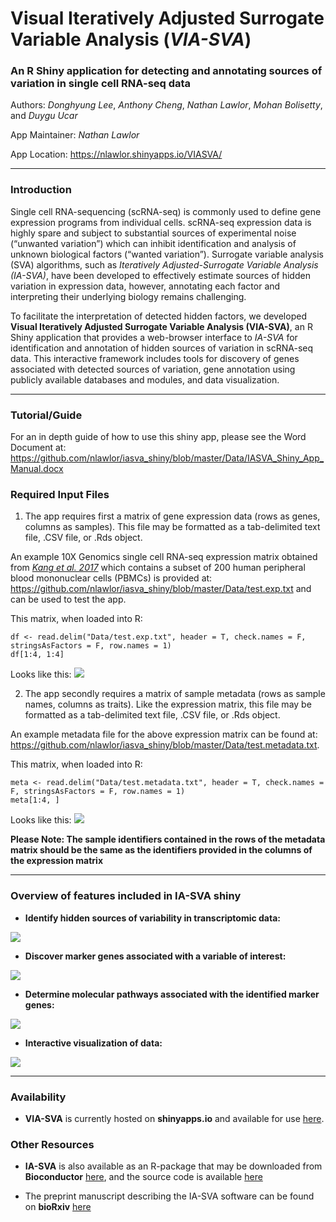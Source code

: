 # Visual Iteratively Adjusted Surrogate Variable Analysis (*VIA-SVA*)

### An R Shiny application for detecting and annotating sources of variation in single cell RNA-seq data

Authors: *Donghyung Lee*, *Anthony Cheng*, *Nathan Lawlor*, *Mohan Bolisetty*, and *Duygu Ucar*

App Maintainer: *Nathan Lawlor*

App Location: https://nlawlor.shinyapps.io/VIASVA/

***

### Introduction

Single cell RNA-sequencing (scRNA-seq) is commonly used to define gene expression programs from individual cells. scRNA-seq expression data is highly spare and subject to substantial sources of experimental noise (“unwanted variation”) which can inhibit identification and analysis of unknown biological factors (“wanted variation”). Surrogate variable analysis (SVA) algorithms, such as *Iteratively Adjusted-Surrogate Variable Analysis (IA-SVA)*, have been developed to effectively estimate sources of hidden variation in expression data, however, annotating each factor and interpreting their underlying biology remains challenging. 

To facilitate the interpretation of detected hidden factors, we developed **Visual Iteratively Adjusted Surrogate Variable Analysis (VIA-SVA)**, an R Shiny application that provides a web-browser interface to *IA-SVA* for identification and annotation of hidden sources of variation in scRNA-seq data. This interactive framework includes tools for discovery of genes associated with detected sources of variation, gene annotation using publicly available databases and modules, and data visualization. 

***

### Tutorial/Guide

For an in depth guide of how to use this shiny app, please see the Word Document at: https://github.com/nlawlor/iasva_shiny/blob/master/Data/IASVA_Shiny_App_Manual.docx

### Required Input Files 

1. The app requires first a matrix of gene expression data (rows as genes, columns as samples). This file may be formatted as a tab-delimited text file, .CSV file, or .Rds object.  

An example 10X Genomics single cell RNA-seq expression matrix obtained from [*Kang et al. 2017*](https://www.ncbi.nlm.nih.gov/pmc/articles/PMC5784859/) which contains a subset of 200 human peripheral blood mononuclear cells (PBMCs) 
is provided at: https://github.com/nlawlor/iasva_shiny/blob/master/Data/test.exp.txt and can be used to test the app.

This matrix, when loaded into R:

```R, echo=FALSE, message=FALSE, eval=TRUE
df <- read.delim("Data/test.exp.txt", header = T, check.names = F, stringsAsFactors = F, row.names = 1)
df[1:4, 1:4]
```

Looks like this: ![](https://github.com/nlawlor/iasva_shiny/blob/master/img/exp.matrix.png)

2. The app secondly requires a matrix of sample metadata (rows as sample names, columns as traits). Like the expression matrix, this file may be formatted as a tab-delimited text file, .CSV file, or .Rds object.  

An example metadata file for the above expression matrix can be found at: https://github.com/nlawlor/iasva_shiny/blob/master/Data/test.metadata.txt.

This matrix, when loaded into R:

```R, echo=FALSE, message=FALSE, eval=TRUE
meta <- read.delim("Data/test.metadata.txt", header = T, check.names = F, stringsAsFactors = F, row.names = 1)
meta[1:4, ]
```
Looks like this: ![](https://github.com/nlawlor/iasva_shiny/blob/master/img/metadata.png)

**Please Note: The sample identifiers contained in the rows of the metadata matrix should be the same as the identifiers provided in the columns of the expression matrix**

***

### Overview of features included in IA-SVA shiny

* **Identify hidden sources of variability in transcriptomic data:**

![](https://github.com/nlawlor/iasva_shiny/blob/master/img/sv.plots.png)

* **Discover marker genes associated with a variable of interest:**

![](https://github.com/nlawlor/iasva_shiny/blob/master/img/marker.genes.png)

* **Determine molecular pathways associated with the identified marker genes:**

![](https://github.com/nlawlor/iasva_shiny/blob/master/img/pathway.analysis.png)

* **Interactive visualization of data:**

![](https://github.com/nlawlor/iasva_shiny/blob/master/img/tsne.gif)

***

### Availability

* **VIA-SVA** is currently hosted on **shinyapps.io** and available for use [here](https://nlawlor.shinyapps.io/VIASVA/).


### Other Resources

* **IA-SVA** is also available as an R-package that may be downloaded from **Bioconductor** [here](https://www.bioconductor.org/packages/devel/bioc/html/iasva.html), and the source code is available [here](https://github.com/UcarLab/iasva)

* The preprint manuscript describing the IA-SVA software can be found on **bioRxiv** [here](https://www.biorxiv.org/content/early/2018/04/24/151217)
